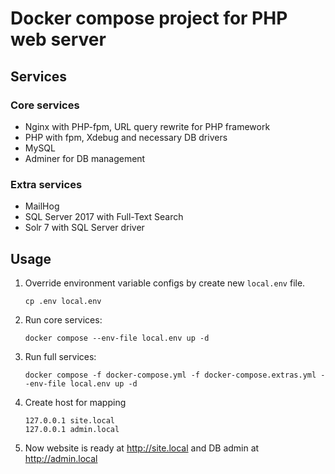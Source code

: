 # Docker compose project for PHP web server

## Services

### Core services
 - Nginx with PHP-fpm, URL query rewrite for PHP framework
 - PHP with fpm, Xdebug and necessary DB drivers
 - MySQL
 - Adminer for DB management

### Extra services
 - MailHog
 - SQL Server 2017 with Full-Text Search
 - Solr 7 with SQL Server driver

## Usage

1. Override environment variable configs by create new `local.env` file.
    ```
    cp .env local.env
    ```

1. Run core services:
    ```
    docker compose --env-file local.env up -d
    ```

1. Run full services:
    ```
    docker compose -f docker-compose.yml -f docker-compose.extras.yml --env-file local.env up -d
    ```

1. Create host for mapping
    ```
    127.0.0.1 site.local
    127.0.0.1 admin.local
    ```

1. Now website is ready at http://site.local and DB admin at http://admin.local
